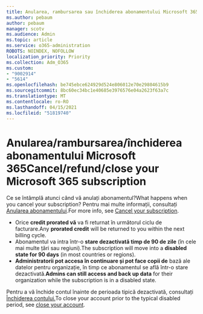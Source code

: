 ```yaml
---
title: Anularea, rambursarea sau închiderea abonamentului Microsoft 365
ms.author: pebaum
author: pebaum
manager: scotv
ms.audience: Admin
ms.topic: article
ms.service: o365-administration
ROBOTS: NOINDEX, NOFOLLOW
localization_priority: Priority
ms.collection: Adm_O365
ms.custom:
- "9002914"
- "5614"
ms.openlocfilehash: be745ebce624929d524e806012e70e29804615b9
ms.sourcegitcommit: 8bc60ec34bc1e40685e3976576e04a2623f63a7c
ms.translationtype: MT
ms.contentlocale: ro-RO
ms.lasthandoff: 04/15/2021
ms.locfileid: "51819740"
---
```

# <a name="cancelrefundclose-your-microsoft-365-subscription"></a><span data-ttu-id="1306e-102">Anularea/rambursarea/închiderea abonamentului Microsoft 365</span><span class="sxs-lookup"><span data-stu-id="1306e-102">Cancel/refund/close your Microsoft 365 subscription</span></span>

<span data-ttu-id="1306e-103">Ce se întâmplă atunci când vă anulați abonamentul?</span><span class="sxs-lookup"><span data-stu-id="1306e-103">What happens when you cancel your subscription?</span></span> <span data-ttu-id="1306e-104">Pentru mai multe informații, consultați [Anularea abonamentului](https://docs.microsoft.com/microsoft-365/commerce/subscriptions/cancel-your-subscription?view=o365-worldwide).</span><span class="sxs-lookup"><span data-stu-id="1306e-104">For more info, see [Cancel your subscription](https://docs.microsoft.com/microsoft-365/commerce/subscriptions/cancel-your-subscription?view=o365-worldwide).</span></span>

- <span data-ttu-id="1306e-105">Orice **credit prorated vă** va fi returnat în următorul ciclu de facturare.</span><span class="sxs-lookup"><span data-stu-id="1306e-105">Any **prorated credit** will be returned to you within the next billing cycle.</span></span>
- <span data-ttu-id="1306e-106">Abonamentul va intra într-o **stare dezactivată timp de 90 de zile** (în cele mai multe țări sau regiuni).</span><span class="sxs-lookup"><span data-stu-id="1306e-106">The subscription will move into a **disabled state for 90 days** (in most countries or regions).</span></span>
- <span data-ttu-id="1306e-107">**Administratorii pot accesa în continuare și pot face copii de** bază ale datelor pentru organizație, în timp ce abonamentul se află într-o stare dezactivată.</span><span class="sxs-lookup"><span data-stu-id="1306e-107">**Admins can still access and back up data** for their organization while the subscription is in a disabled state.</span></span>

<span data-ttu-id="1306e-108">Pentru a vă închide contul înainte de perioada tipică dezactivată, consultați [Închiderea contului.](https://docs.microsoft.com/microsoft-365/commerce/close-your-account?view=o365-worldwide)</span><span class="sxs-lookup"><span data-stu-id="1306e-108">To close your account prior to the typical disabled period, see [close your account](https://docs.microsoft.com/microsoft-365/commerce/close-your-account?view=o365-worldwide).</span></span>
